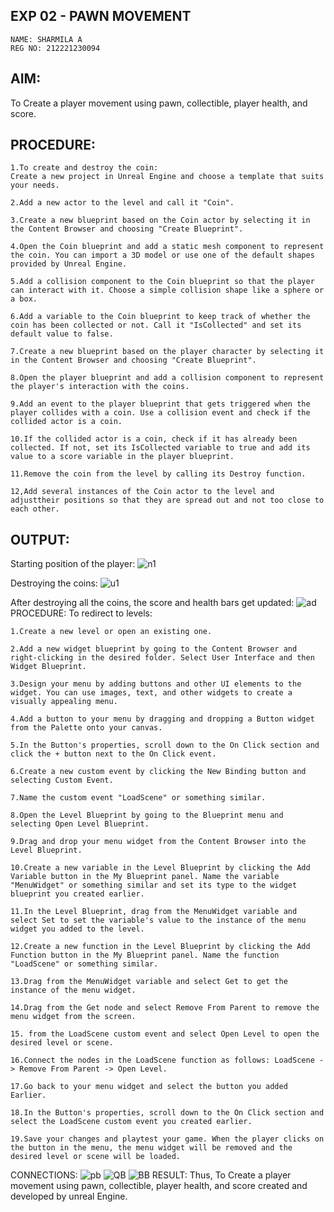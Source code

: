 ## EXP 02 - PAWN MOVEMENT
~~~
NAME: SHARMILA A
REG NO: 212221230094
~~~
## AIM:
To Create a player movement using pawn, collectible, player health, and score.

## PROCEDURE:
~~~
1.To create and destroy the coin:
Create a new project in Unreal Engine and choose a template that suits your needs.

2.Add a new actor to the level and call it "Coin".

3.Create a new blueprint based on the Coin actor by selecting it in the Content Browser and choosing "Create Blueprint".

4.Open the Coin blueprint and add a static mesh component to represent the coin. You can import a 3D model or use one of the default shapes provided by Unreal Engine.

5.Add a collision component to the Coin blueprint so that the player can interact with it. Choose a simple collision shape like a sphere or a box.

6.Add a variable to the Coin blueprint to keep track of whether the coin has been collected or not. Call it "IsCollected" and set its default value to false.

7.Create a new blueprint based on the player character by selecting it in the Content Browser and choosing "Create Blueprint".

8.Open the player blueprint and add a collision component to represent the player's interaction with the coins.

9.Add an event to the player blueprint that gets triggered when the player collides with a coin. Use a collision event and check if the collided actor is a coin.

10.If the collided actor is a coin, check if it has already been collected. If not, set its IsCollected variable to true and add its value to a score variable in the player blueprint.

11.Remove the coin from the level by calling its Destroy function.

12,Add several instances of the Coin actor to the level and adjusttheir positions so that they are spread out and not too close to each other.
~~~
## OUTPUT:
Starting position of the player:
![n1](https://github.com/Sharmilasha/GAME_PROGRAMMING-EXPO2/assets/94506182/05fa827d-f299-4403-93e0-11e94c0fc678)


Destroying the coins:
![u1](https://github.com/Sharmilasha/GAME_PROGRAMMING-EXPO2/assets/94506182/55c00686-291c-44d4-a945-54cf69828378)

After destroying all the coins, the score and health bars get updated:
![ad](https://github.com/Sharmilasha/GAME_PROGRAMMING-EXPO2/assets/94506182/7ca0e8e9-54c7-4453-b2a4-f9b145496005)
PROCEDURE:
To redirect to levels:
~~~
1.Create a new level or open an existing one.

2.Add a new widget blueprint by going to the Content Browser and right-clicking in the desired folder. Select User Interface and then Widget Blueprint.

3.Design your menu by adding buttons and other UI elements to the widget. You can use images, text, and other widgets to create a visually appealing menu.

4.Add a button to your menu by dragging and dropping a Button widget from the Palette onto your canvas.

5.In the Button's properties, scroll down to the On Click section and click the + button next to the On Click event.

6.Create a new custom event by clicking the New Binding button and selecting Custom Event.

7.Name the custom event "LoadScene" or something similar.

8.Open the Level Blueprint by going to the Blueprint menu and selecting Open Level Blueprint.

9.Drag and drop your menu widget from the Content Browser into the Level Blueprint.

10.Create a new variable in the Level Blueprint by clicking the Add Variable button in the My Blueprint panel. Name the variable "MenuWidget" or something similar and set its type to the widget blueprint you created earlier.

11.In the Level Blueprint, drag from the MenuWidget variable and select Set to set the variable's value to the instance of the menu widget you added to the level.

12.Create a new function in the Level Blueprint by clicking the Add Function button in the My Blueprint panel. Name the function "LoadScene" or something similar.

13.Drag from the MenuWidget variable and select Get to get the instance of the menu widget.

14.Drag from the Get node and select Remove From Parent to remove the menu widget from the screen.

15. from the LoadScene custom event and select Open Level to open the desired level or scene.

16.Connect the nodes in the LoadScene function as follows: LoadScene -> Remove From Parent -> Open Level.

17.Go back to your menu widget and select the button you added Earlier.

18.In the Button's properties, scroll down to the On Click section and select the LoadScene custom event you created earlier.

19.Save your changes and playtest your game. When the player clicks on the button in the menu, the menu widget will be removed and the desired level or scene will be loaded.
~~~
CONNECTIONS:
![pb](https://github.com/Sharmilasha/GAME_PROGRAMMING-EXPO2/assets/94506182/90db7341-27a4-4131-881c-7fef8960dc74)
![QB](https://github.com/Sharmilasha/GAME_PROGRAMMING-EXPO2/assets/94506182/e9ffdd85-6f14-4433-a012-bf900f57c5f2)
![BB](https://github.com/Sharmilasha/GAME_PROGRAMMING-EXPO2/assets/94506182/52a240da-3847-44d8-819f-c3b97756e32c)
RESULT:
Thus, To Create a player movement using pawn, collectible, player health, and score created and developed by unreal Engine.

